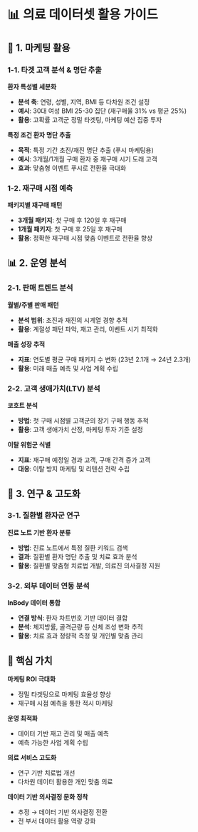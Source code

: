 # 📊 의료 데이터셋 활용 가이드

## 🎯 1. 마케팅 활용

### 1-1. 타겟 고객 분석 & 명단 추출
**환자 특성별 세분화**
* **분석 축**: 연령, 성별, 지역, BMI 등 다차원 조건 설정
* **예시**: 30대 여성 BMI 25-30 집단 (재구매율 31% vs 평균 25%)
* **활용**: 고확률 고객군 정밀 타겟팅, 마케팅 예산 집중 투자

**특정 조건 환자 명단 추출**
* **목적**: 특정 기간 초진/재진 명단 추출 (푸시 마케팅용)
* **예시**: 3개월/1개월 구매 환자 중 재구매 시기 도래 고객
* **효과**: 맞춤형 이벤트 푸시로 전환율 극대화

### 1-2. 재구매 시점 예측
**패키지별 재구매 패턴**
* **3개월 패키지**: 첫 구매 후 120일 후 재구매
* **1개월 패키지**: 첫 구매 후 25일 후 재구매
* **활용**: 정확한 재구매 시점 맞춤 이벤트로 전환율 향상

## 📊 2. 운영 분석

### 2-1. 판매 트렌드 분석
**월별/주별 판매 패턴**
* **분석 범위**: 초진과 재진의 시계열 경향 추적
* **활용**: 계절성 패턴 파악, 재고 관리, 이벤트 시기 최적화

**매출 성장 추적**
* **지표**: 연도별 평균 구매 패키지 수 변화 (23년 2.1개 → 24년 2.3개)
* **활용**: 미래 매출 예측 및 사업 계획 수립

### 2-2. 고객 생애가치(LTV) 분석
**코호트 분석**
* **방법**: 첫 구매 시점별 고객군의 장기 구매 행동 추적
* **활용**: 고객 생애가치 산정, 마케팅 투자 기준 설정

**이탈 위험군 식별**
* **지표**: 재구매 예정일 경과 고객, 구매 간격 증가 고객
* **대응**: 이탈 방지 마케팅 및 리텐션 전략 수립

## 🔬 3. 연구 & 고도화

### 3-1. 질환별 환자군 연구
**진료 노트 기반 환자 분류**
* **방법**: 진료 노트에서 특정 질환 키워드 검색
* **결과**: 질환별 환자 명단 추출 및 치료 효과 분석
* **활용**: 질환별 맞춤형 치료법 개발, 의료진 의사결정 지원

### 3-2. 외부 데이터 연동 분석
**InBody 데이터 통합**
* **연결 방식**: 환자 차트번호 기반 데이터 결합
* **분석**: 체지방률, 골격근량 등 신체 조성 변화 추적
* **활용**: 치료 효과 정량적 측정 및 개인별 맞춤 관리

## 🎯 핵심 가치

**마케팅 ROI 극대화**
- 정밀 타겟팅으로 마케팅 효율성 향상
- 재구매 시점 예측을 통한 적시 마케팅

**운영 최적화**
- 데이터 기반 재고 관리 및 매출 예측
- 예측 가능한 사업 계획 수립

**의료 서비스 고도화**
- 연구 기반 치료법 개선
- 다차원 데이터 활용한 개인 맞춤 의료

**데이터 기반 의사결정 문화 정착**
- 추정 → 데이터 기반 의사결정 전환
- 전 부서 데이터 활용 역량 강화